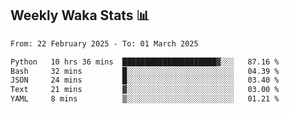 ## Weekly Waka Stats 📊
<!--START_SECTION:waka-->

```txt
From: 22 February 2025 - To: 01 March 2025

Python   10 hrs 36 mins  █████████████████████▓░░░   87.16 %
Bash     32 mins         █░░░░░░░░░░░░░░░░░░░░░░░░   04.39 %
JSON     24 mins         █░░░░░░░░░░░░░░░░░░░░░░░░   03.40 %
Text     21 mins         ▓░░░░░░░░░░░░░░░░░░░░░░░░   03.00 %
YAML     8 mins          ▒░░░░░░░░░░░░░░░░░░░░░░░░   01.21 %
```

<!--END_SECTION:waka-->

<!--

Here are some ideas to get you started:

- 🔭 I’m currently working on (way to add branches committed on)
- 🌱 I’m currently learning Web Frameworks and Machine Learning! (Lisp, JS (react & angular), Python, and __)
- 💬 Ask me about ...
- 📫 How to reach me: 
- 😄 Pronouns: He/Him/His
- ⚡ Fun fact: ...

that-recsys-lab
-->
